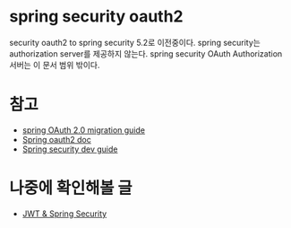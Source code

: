 # spring security oauth2
security oauth2 to spring security 5.2로 이전중이다.
spring security는 authorization server를 제공하지 않는다. spring security OAuth Authorization 서버는 이 문서 범위 밖이다.


# 참고
* [spring OAuth 2.0 migration guide](https://github.com/spring-projects/spring-security/wiki/OAuth-2.0-Migration-Guide)
* [Spring oauth2 doc](https://docs.spring.io/spring-security-oauth2-boot/docs/current/reference/html5/)
* [Spring security dev guide](https://projects.spring.io/spring-security-oauth/docs/oauth2.html)

# 나중에 확인해볼 글
* [JWT & Spring Security](https://brunch.co.kr/@springboot/491)